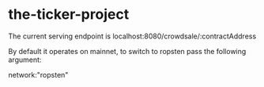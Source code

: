 # the-ticker-project
The current serving endpoint is localhost:8080/crowdsale/:contractAddress

By default it operates on mainnet, to switch to ropsten pass the following argument:

network:"ropsten"
